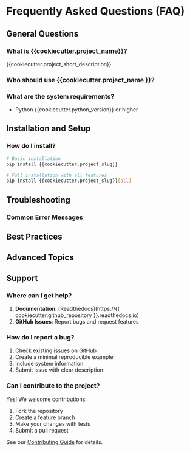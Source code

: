 # Frequently Asked Questions (FAQ)

## General Questions

### What is {{cookiecutter.project_name}}?

{{cookiecutter.project_short_description}}

### Who should use {{cookiecutter.project_name }}?


### What are the system requirements?

- Python {{cookiecutter.python_version}} or higher


## Installation and Setup

### How do I install?

```bash
# Basic installation
pip install {{cookiecutter.project_slug}}

# Full installation with all features
pip install {{cookiecutter.project_slug}}[all]
```

## Troubleshooting

### Common Error Messages

## Best Practices

## Advanced Topics

## Support

### Where can I get help?

1. **Documentation**: [Readthedocs](https://{{ cookiecutter.github_repository }}.readthedocs.io)
2. **GitHub Issues**: Report bugs and request features


### How do I report a bug?

1. Check existing issues on GitHub
2. Create a minimal reproducible example
3. Include system information
4. Submit issue with clear description

### Can I contribute to the project?

Yes! We welcome contributions:
1. Fork the repository
2. Create a feature branch
3. Make your changes with tests
4. Submit a pull request

See our [Contributing Guide](contributing.md) for details.